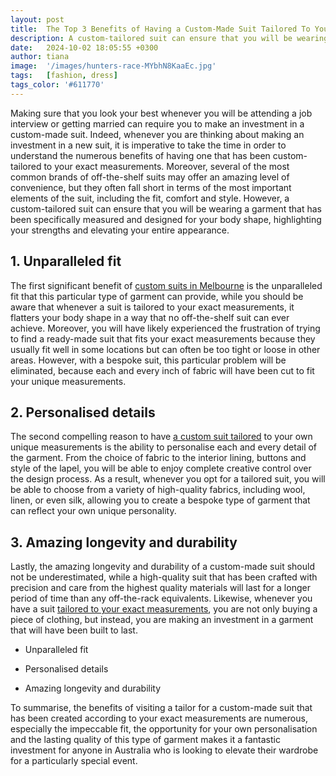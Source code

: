 ```yaml
---
layout: post
title:  The Top 3 Benefits of Having a Custom-Made Suit Tailored To Your Exact Measurements
description: A custom-tailored suit can ensure that you will be wearing a garment that has been specifically measured and designed for your body shape, highlighting your strengths and elevating your entire appearance.
date:   2024-10-02 18:05:55 +0300
author: tiana
image:  '/images/hunters-race-MYbhN8KaaEc.jpg'
tags:   [fashion, dress]
tags_color: '#611770'
---
```


Making sure that you look your best whenever you will be attending a job interview or getting married can require you to make an investment in a custom-made suit. Indeed, whenever you are thinking about making an investment in a new suit, it is imperative to take the time in order to understand the numerous benefits of having one that has been custom-tailored to your exact measurements. Moreover, several of the most common brands of off-the-shelf suits may offer an amazing level of convenience, but they often fall short in terms of the most important elements of the suit, including the fit, comfort and style. However, a custom-tailored suit can ensure that you will be wearing a garment that has been specifically measured and designed for your body shape, highlighting your strengths and elevating your entire appearance.

## 1.  Unparalleled fit
    

The first significant benefit of [custom suits in Melbourne](https://thebespokecorner.com/) is the unparalleled fit that this particular type of garment can provide, while you should be aware that whenever a suit is tailored to your exact measurements, it flatters your body shape in a way that no off-the-shelf suit can ever achieve. Moreover, you will have likely experienced the frustration of trying to find a ready-made suit that fits your exact measurements because they usually fit well in some locations but can often be too tight or loose in other areas. However, with a bespoke suit, this particular problem will be eliminated, because each and every inch of fabric will have been cut to fit your unique measurements.

## 2.  Personalised details
    

The second compelling reason to have [a custom suit tailored](https://infeeds.com/how-to-look-after-your-wardrobe-from-top-to-bottom/) to your own unique measurements is the ability to personalise each and every detail of the garment. From the choice of fabric to the interior lining, buttons and style of the lapel, you will be able to enjoy complete creative control over the design process. As a result, whenever you opt for a tailored suit, you will be able to choose from a variety of high-quality fabrics, including wool, linen, or even silk, allowing you to create a bespoke type of garment that can reflect your own unique personality.

## 3.  Amazing longevity and durability
    

Lastly, the amazing longevity and durability of a custom-made suit should not be underestimated, while a high-quality suit that has been crafted with precision and care from the highest quality materials will last for a longer period of time than any off-the-rack equivalents. Likewise, whenever you have a suit [tailored to your exact measurements](https://www.jobsandskills.gov.au/data/labour-market-insights/occupations/393213-dressmakers-and-tailors), you are not only buying a piece of clothing, but instead, you are making an investment in a garment that will have been built to last.

*   Unparalleled fit
    
*   Personalised details
    
*   Amazing longevity and durability
    

To summarise, the benefits of visiting a tailor for a custom-made suit that has been created according to your exact measurements are numerous, especially the impeccable fit, the opportunity for your own personalisation and the lasting quality of this type of garment makes it a fantastic investment for anyone in Australia who is looking to elevate their wardrobe for a particularly special event.
